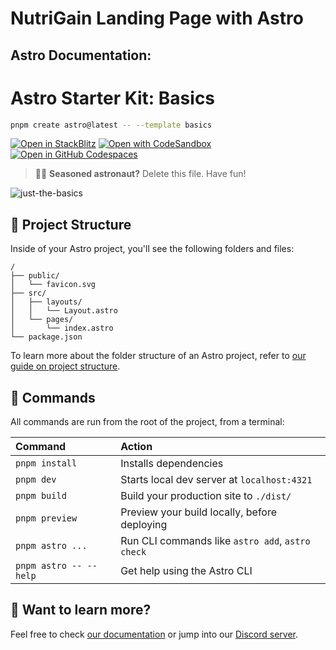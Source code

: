 # NutriGain Landing Page with Astro

## Astro Documentation:

# Astro Starter Kit: Basics

```sh
pnpm create astro@latest -- --template basics
```

[![Open in StackBlitz](https://developer.stackblitz.com/img/open_in_stackblitz.svg)](https://stackblitz.com/github/withastro/astro/tree/latest/examples/basics)
[![Open with CodeSandbox](https://assets.codesandbox.io/github/button-edit-lime.svg)](https://codesandbox.io/p/sandbox/github/withastro/astro/tree/latest/examples/basics)
[![Open in GitHub Codespaces](https://github.com/codespaces/badge.svg)](https://codespaces.new/withastro/astro?devcontainer_path=.devcontainer/basics/devcontainer.json)

> 🧑‍🚀 **Seasoned astronaut?** Delete this file. Have fun!

![just-the-basics](https://github.com/withastro/astro/assets/2244813/a0a5533c-a856-4198-8470-2d67b1d7c554)

## 🚀 Project Structure

Inside of your Astro project, you'll see the following folders and files:

```text
/
├── public/
│   └── favicon.svg
├── src/
│   ├── layouts/
│   │   └── Layout.astro
│   └── pages/
│       └── index.astro
└── package.json
```

To learn more about the folder structure of an Astro project, refer to [our guide on project structure](https://docs.astro.build/en/basics/project-structure/).

## 🧞 Commands

All commands are run from the root of the project, from a terminal:

| Command                   | Action                                           |
| :------------------------ | :----------------------------------------------- |
| `pnpm install`             | Installs dependencies                            |
| `pnpm dev`             | Starts local dev server at `localhost:4321`      |
| `pnpm build`           | Build your production site to `./dist/`          |
| `pnpm preview`         | Preview your build locally, before deploying     |
| `pnpm astro ...`       | Run CLI commands like `astro add`, `astro check` |
| `pnpm astro -- --help` | Get help using the Astro CLI                     |

## 👀 Want to learn more?

Feel free to check [our documentation](https://docs.astro.build) or jump into our [Discord server](https://astro.build/chat).
